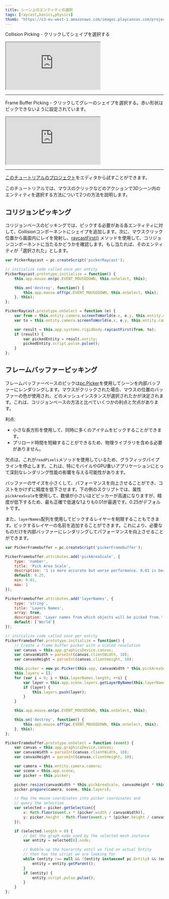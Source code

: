 ```yaml
---
title: シーン上のエンティティの選択
tags: [raycast,basics,physics]
thumb: "https://s3-eu-west-1.amazonaws.com/images.playcanvas.com/projects/12/405856/DS51PO-image-75.jpg"
---
```


Collision Picking - クリックしてシェイプを選択する

<div className="iframe-container">
    <iframe src="https://playcanv.as/b/Ps1tTzWn/" title="Collision Picking" allow="camera; microphone; xr-spatial-tracking; fullscreen" allowfullscreen></iframe>
</div>

---

Frame Buffer Picking - クリックしてグレーのシェイプを選択する。赤い形状はピックできないように設定されています。

<div className="iframe-container">
    <iframe src="https://playcanv.as/b/ZQVQqgGU/" title="Frame Buffer Picking" allow="camera; microphone; xr-spatial-tracking; fullscreen" allowfullscreen></iframe>
</div>

---

[このチュートリアルのプロジェクト][1]をエディタから試すことができます。

このチュートリアルでは、マウスのクリックなどのアクションで3Dシーン内のエンティティを選択する方法について2つの方法を説明します。

## コリジョンピッキング

コリジョンベースのピッキングでは、ピックする必要がある各エンティティに対して、Collisionコンポーネントにシェイプを追加します。次に、マウスクリック位置から画面内にレイを発射し、[raycastFirst()][2] メソッドを使用して、コリジョンコンポーネントに当たるかどうかを確認します。もし当たれば、そのエンティティが「選択された」とします。

```javascript
var PickerRaycast = pc.createScript('pickerRaycast');

// initialize code called once per entity
PickerRaycast.prototype.initialize = function() {
    this.app.mouse.on(pc.EVENT_MOUSEDOWN, this.onSelect, this);

    this.on('destroy', function() {
        this.app.mouse.off(pc.EVENT_MOUSEDOWN, this.onSelect, this);
    }, this);
};

PickerRaycast.prototype.onSelect = function (e) {
    var from = this.entity.camera.screenToWorld(e.x, e.y, this.entity.camera.nearClip);
    var to = this.entity.camera.screenToWorld(e.x, e.y, this.entity.camera.farClip);

    var result = this.app.systems.rigidbody.raycastFirst(from, to);
    if (result) {
        var pickedEntity = result.entity;
        pickedEntity.script.pulse.pulse();
    }
};
```

## フレームバッファーピッキング

フレームバッファーベースのピックは[pc.Picker][3]を使用してシーンを内部バッファーにレンダリングします。マウスがクリックされた場合、マウスの位置のバッファーの色が使用され、どのメッシュインスタンスが選択されたかが決定されます。これは、コリジョンベースの方法と比べていくつかの利点と欠点があります。

利点:

* 小さな長方形を使用して、同時に多くのアイテムをピックすることができます。
* プリロード時間を短縮することができるため、物理ライブラリを含める必要がありません。

欠点は、これが`readPixels`メソッドを使用しているため、グラフィックパイプラインを停止します。これは、特にモバイルやGPU重いアプリケーションにとって深刻なレンダリング性能の影響を与える可能性があります。

バッファーのサイズを小さくして、パフォーマンスを向上させることができ、コストをかけずに精度を低下させます。下の例のスクリプトでは、属性`pickAreaScale`を使用して、数値が小さいほどピッカーが高速になりますが、精度が低下するため、最も正確で低速な1よりも0.01が最適です。0.25がデフォルトです。

また、`layerNames`配列を使用してピックするレイヤーを制限することもできます。ピックするレイヤーの名前を追加することができます。これにより、必要なものだけを内部バッファーにレンダリングしてパフォーマンスを向上させることができます。

```javascript
var PickerFramebuffer = pc.createScript('pickerFramebuffer');

PickerFramebuffer.attributes.add('pickAreaScale', {
    type: 'number',
    title: 'Pick Area Scale',
    description: '1 is more accurate but worse performance. 0.01 is best performance but least accurate. 0.25 is the default.',
    default: 0.25,
    min: 0.01,
    max: 1
});

PickerFramebuffer.attributes.add('layerNames', {
    type: 'string',
    title: 'Layers Names',
    array: true,
    description: 'Layer names from which objects will be picked from.',
    default: ['World']
});

// initialize code called once per entity
PickerFramebuffer.prototype.initialize = function() {
    // Create a frame buffer picker with a scaled resolution
    var canvas = this.app.graphicsDevice.canvas;
    var canvasWidth = parseInt(canvas.clientWidth, 10);
    var canvasHeight = parseInt(canvas.clientHeight, 10);

    this.picker = new pc.Picker(this.app, canvasWidth * this.pickAreaScale, canvasHeight * this.pickAreaScale);
    this.layers = [];
    for (var i = 0; i < this.layerNames.length; ++i) {
        var layer = this.app.scene.layers.getLayerByName(this.layerNames[i]);
        if (layer) {
            this.layers.push(layer);
        }
    }

    this.app.mouse.on(pc.EVENT_MOUSEDOWN, this.onSelect, this);

    this.on('destroy', function() {
        this.app.mouse.off(pc.EVENT_MOUSEDOWN, this.onSelect, this);
    }, this);
};

PickerFramebuffer.prototype.onSelect = function (event) {
    var canvas = this.app.graphicsDevice.canvas;
    var canvasWidth = parseInt(canvas.clientWidth, 10);
    var canvasHeight = parseInt(canvas.clientHeight, 10);

    var camera = this.entity.camera.camera;
    var scene = this.app.scene;
    var picker = this.picker;

    picker.resize(canvasWidth * this.pickAreaScale, canvasHeight * this.pickAreaScale);
    picker.prepare(camera, scene, this.layers);

    // Map the mouse coordinates into picker coordinates and
    // query the selection
    var selected = picker.getSelection({
        x: Math.floor(event.x * (picker.width / canvasWidth)),
        y: picker.height - Math.floor(event.y * (picker.height / canvasHeight))
    });

    if (selected.length > 0) {
        // Get the graph node used by the selected mesh instance
        var entity = selected[0].node;

        // Bubble up the hierarchy until we find an actual Entity
        // that has the script we are looking for
        while (entity !== null && !(entity instanceof pc.Entity) && (entity.script && entity.script.pulse)) {
            entity = entity.getParent();
        }
        if (entity) {
            entity.script.pulse.pulse();
        }
    }
};
```

[1]: https://playcanvas.com/project/405856
[2]: https://api.playcanvas.com/engine/classes/RigidBodyComponentSystem.html#raycastfirst
[3]: https://api.playcanvas.com/engine/classes/Picker.html
